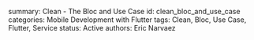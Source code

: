 summary: Clean - The Bloc and Use Case
id: clean_bloc_and_use_case
categories: Mobile Development with Flutter
tags: Clean, Bloc, Use Case, Flutter, Service
status:  Active
authors: Eric Narvaez
